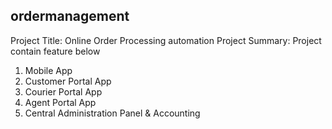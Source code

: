 ## ordermanagement

Project Title: Online Order Processing automation
Project Summary:  Project contain feature below

1. Mobile App
2. Customer Portal App
3. Courier Portal App
4. Agent Portal App
5. Central Administration Panel & Accounting
